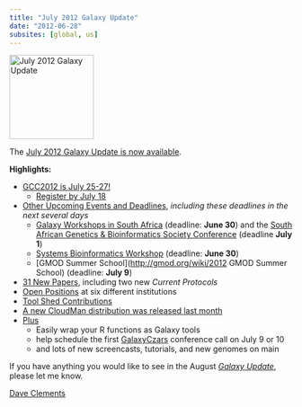 ```yaml
---
title: "July 2012 Galaxy Update"
date: "2012-06-28"
subsites: [global, us]
---
```

<div class='right'><a href='/galaxy-updates/2012-07/'><img src="/images/logos/GalaxyUpdate200.png" alt="July 2012 Galaxy Update" width=150 /></a></div>

The [July 2012 Galaxy Update is now available](/galaxy-updates/2012-07/).

**Highlights:**

* [GCC2012 is July 25-27!](/galaxy-updates/2012-07/#gcc2012-is-july-25-27)
    * [Register by July 18](/events/gcc2012/register/)
* [Other Upcoming Events and Deadlines](/galaxy-updates/2012-07/#upcoming-events-and-deadlines), *including these deadlines in the next several days*
    * [Galaxy Workshops in South Africa](/news/galaxy-workshops-in-south-africa/) (deadline: **June 30**) and the [South African Genetics & Bioinformatics Society Conference](http://genetics.cmc-uct.co.za/) (deadline **July 1**)
    * [Systems Bioinformatics Workshop](http://gaggle.systemsbiology.net/workshop2012/) (deadline: **June 30**)
    * [GMOD Summer School](http://gmod.org/wiki/2012 GMOD Summer School) (deadline: **July 9**)
* [31 New Papers](/galaxy-updates/2012-07/#new-papers), including two new *Current Protocols*
* [Open Positions](/galaxy-updates/2012-07/#whos-hiring) at six different institutions
* [Tool Shed Contributions](/galaxy-updates/2012-07/#toolshed-contributions)
* [A new CloudMan distribution was released last month](/galaxy-updates/2012-07/#new-distributions)
* [Plus](/galaxy-updates/2012-07/#other-news)
    * Easily wrap your R functions as Galaxy tools
    * help schedule the first [GalaxyCzars](/community/galaxy-admins/) conference call on July 9 or 10
    * and lots of new screencasts, tutorials, and new genomes on main

If you have anything you would like to see in the August *[Galaxy Update](/galaxy-updates/)*, please let me know.

[Dave Clements](/people/dave-clements/)
